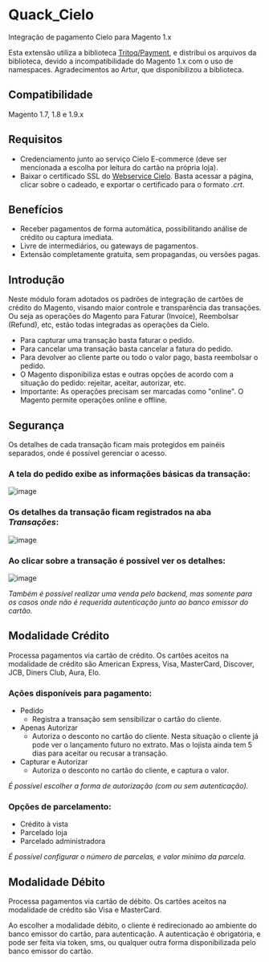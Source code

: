 # Quack_Cielo
Integração de pagamento Cielo para Magento 1.x

Esta extensão utiliza a biblioteca [Tritoq/Payment](https://github.com/nezkal/Cielo), e distribui os arquivos da biblioteca, devido a incompatibilidade do Magento 1.x com o uso de namespaces. Agradecimentos ao Artur, que disponibilizou a biblioteca.

## Compatibilidade
Magento 1.7, 1.8 e 1.9.x

## Requisitos
* Credenciamento junto ao serviço Cielo E-commerce (deve ser mencionada a escolha por leitura do cartão na própria loja).
* Baixar o certificado SSL do [Webservice Cielo](https://ecommerce.cielo.com.br). Basta acessar a página, clicar sobre o cadeado, e exportar o certificado para o formato _.crt_.

## Benefícios
* Receber pagamentos de forma automática, possibilitando análise de crédito ou captura imediata.
* Livre de intermediários, ou gateways de pagamentos.
* Extensão completamente gratuita, sem propagandas, ou versões pagas.

## Introdução
Neste módulo foram adotados os padrões de integração de cartões de crédito do Magento, visando maior controle e transparência das transações. Ou seja as operações do Magento para Faturar (Invoice), Reembolsar (Refund), etc, estão todas integradas as operações da Cielo.

* Para capturar uma transação basta faturar o pedido.
* Para cancelar uma transação basta cancelar a fatura do pedido.
* Para devolver ao cliente parte ou todo o valor pago, basta reembolsar o pedido.
* O Magento disponibiliza estas e outras opções de acordo com a situação do pedido: rejeitar, aceitar, autorizar, etc.
* Importante: As operações precisam ser marcadas como "online". O Magento permite operações online e offline.

## Segurança
Os detalhes de cada transação ficam mais protegidos em painéis separados, onde é possível gerenciar o acesso.

### A tela do pedido exibe as informações básicas da transação:
![image](https://cloud.githubusercontent.com/assets/13813964/21666264/ba7a6fa0-d2d7-11e6-8c19-209fa98806d8.png)

### Os detalhes da transação ficam registrados na aba _Transações_:
![image](https://cloud.githubusercontent.com/assets/13813964/21666169/3967a6ee-d2d7-11e6-8062-d21a006241aa.png)

### Ao clicar sobre a transação é possível ver os detalhes:
![image](https://cloud.githubusercontent.com/assets/13813964/21666567/9f3b8d9e-d2d9-11e6-8ea5-743528386b62.png)

_Também é possível realizar uma venda pelo backend, mas somente para os casos onde não é requerida autenticação junto ao banco emissor do cartão._

## Modalidade Crédito
Processa pagamentos via cartão de crédito.
Os cartões aceitos na modalidade de crédito são American Express, Visa, MasterCard, Discover, JCB, Diners Club, Aura, Elo.

### Ações disponíveis para pagamento:
* Pedido
  * Registra a transação sem sensibilizar o cartão do cliente.
* Apenas Autorizar
  * Autoriza o desconto no cartão do cliente. Nesta situação o cliente já pode ver o lançamento futuro no extrato. Mas o lojista ainda tem 5 dias para aceitar ou recusar a transação.
* Capturar e Autorizar
  * Autoriza o desconto no cartão do cliente, e captura o valor.

_É possível escolher a forma de autorização (com ou sem autenticação)._

### Opções de parcelamento:
* Crédito à vista
* Parcelado loja
* Parcelado administradora

_É possível configurar o número de parcelas, e valor mínimo da parcela._

## Modalidade Débito
Processa pagamentos via cartão de débito.
Os cartões aceitos na modalidade de crédito são Visa e MasterCard.

Ao escolher a modalidade débito, o cliente é redirecionado ao ambiente do banco emissor do cartão, para autenticação. A autenticação é obrigatória, e pode ser feita via token, sms, ou qualquer outra forma disponibilizada pelo banco emissor do cartão.
